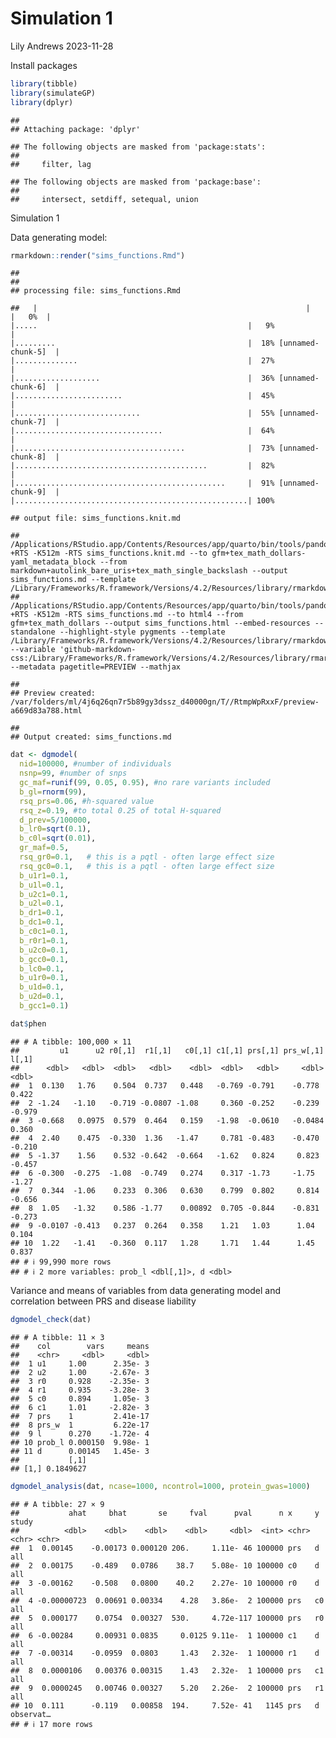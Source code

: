 Simulation 1
================
Lily Andrews
2023-11-28

Install packages

``` r
library(tibble)
library(simulateGP)
library(dplyr)
```

    ## 
    ## Attaching package: 'dplyr'

    ## The following objects are masked from 'package:stats':
    ## 
    ##     filter, lag

    ## The following objects are masked from 'package:base':
    ## 
    ##     intersect, setdiff, setequal, union

Simulation 1

Data generating model:

``` r
rmarkdown::render("sims_functions.Rmd")
```

    ## 
    ## 
    ## processing file: sims_functions.Rmd

    ##   |                                                            |                                                    |   0%  |                                                            |.....                                               |   9%                    |                                                            |.........                                           |  18% [unnamed-chunk-5]  |                                                            |..............                                      |  27%                    |                                                            |...................                                 |  36% [unnamed-chunk-6]  |                                                            |........................                            |  45%                    |                                                            |............................                        |  55% [unnamed-chunk-7]  |                                                            |.................................                   |  64%                    |                                                            |......................................              |  73% [unnamed-chunk-8]  |                                                            |...........................................         |  82%                    |                                                            |...............................................     |  91% [unnamed-chunk-9]  |                                                            |....................................................| 100%                  

    ## output file: sims_functions.knit.md

    ## /Applications/RStudio.app/Contents/Resources/app/quarto/bin/tools/pandoc +RTS -K512m -RTS sims_functions.knit.md --to gfm+tex_math_dollars-yaml_metadata_block --from markdown+autolink_bare_uris+tex_math_single_backslash --output sims_functions.md --template /Library/Frameworks/R.framework/Versions/4.2/Resources/library/rmarkdown/rmarkdown/templates/github_document/resources/default.md 
    ## /Applications/RStudio.app/Contents/Resources/app/quarto/bin/tools/pandoc +RTS -K512m -RTS sims_functions.md --to html4 --from gfm+tex_math_dollars --output sims_functions.html --embed-resources --standalone --highlight-style pygments --template /Library/Frameworks/R.framework/Versions/4.2/Resources/library/rmarkdown/rmarkdown/templates/github_document/resources/preview.html --variable 'github-markdown-css:/Library/Frameworks/R.framework/Versions/4.2/Resources/library/rmarkdown/rmarkdown/templates/github_document/resources/github.css' --metadata pagetitle=PREVIEW --mathjax

    ## 
    ## Preview created: /var/folders/ml/4j6q26qn7r5b89gy3dssz_d40000gn/T//RtmpWpRxxF/preview-a669d83a788.html

    ## 
    ## Output created: sims_functions.md

``` r
dat <- dgmodel(
  nid=100000, #number of individuals
  nsnp=99, #number of snps
  gc_maf=runif(99, 0.05, 0.95), #no rare variants included
  b_gl=rnorm(99), 
  rsq_prs=0.06, #h-squared value
  rsq_z=0.19, #to total 0.25 of total H-squared
  d_prev=5/100000, 
  b_lr0=sqrt(0.1), 
  b_c0l=sqrt(0.01), 
  gr_maf=0.5, 
  rsq_gr0=0.1,   # this is a pqtl - often large effect size
  rsq_gc0=0.1,   # this is a pqtl - often large effect size 
  b_u1r1=0.1, 
  b_u1l=0.1, 
  b_u2c1=0.1, 
  b_u2l=0.1, 
  b_dr1=0.1, 
  b_dc1=0.1, 
  b_c0c1=0.1, 
  b_r0r1=0.1, 
  b_u2c0=0.1, 
  b_gcc0=0.1, 
  b_lc0=0.1, 
  b_u1r0=0.1, 
  b_u1d=0.1, 
  b_u2d=0.1,
  b_gcc1=0.1)

dat$phen
```

    ## # A tibble: 100,000 × 11
    ##         u1      u2 r0[,1]  r1[,1]   c0[,1] c1[,1] prs[,1] prs_w[,1]  l[,1]
    ##      <dbl>   <dbl>  <dbl>   <dbl>    <dbl>  <dbl>   <dbl>     <dbl>  <dbl>
    ##  1  0.130   1.76    0.504  0.737   0.448   -0.769 -0.791    -0.778   0.422
    ##  2 -1.24   -1.10   -0.719 -0.0807 -1.08     0.360 -0.252    -0.239  -0.979
    ##  3 -0.668   0.0975  0.579  0.464   0.159   -1.98  -0.0610   -0.0484  0.360
    ##  4  2.40    0.475  -0.330  1.36   -1.47     0.781 -0.483    -0.470  -0.210
    ##  5 -1.37    1.56    0.532 -0.642  -0.664   -1.62   0.824     0.823  -0.457
    ##  6 -0.300  -0.275  -1.08  -0.749   0.274    0.317 -1.73     -1.75   -1.27 
    ##  7  0.344  -1.06    0.233  0.306   0.630    0.799  0.802     0.814  -0.656
    ##  8  1.05   -1.32    0.586 -1.77    0.00892  0.705 -0.844    -0.831  -0.273
    ##  9 -0.0107 -0.413   0.237  0.264   0.358    1.21   1.03      1.04    0.104
    ## 10  1.22   -1.41   -0.360  0.117   1.28     1.71   1.44      1.45    0.837
    ## # ℹ 99,990 more rows
    ## # ℹ 2 more variables: prob_l <dbl[,1]>, d <dbl>

Variance and means of variables from data generating model and
correlation between PRS and disease liability

``` r
dgmodel_check(dat)
```

    ## # A tibble: 11 × 3
    ##    col        vars     means
    ##    <chr>     <dbl>     <dbl>
    ##  1 u1     1.00      2.35e- 3
    ##  2 u2     1.00     -2.67e- 3
    ##  3 r0     0.928    -2.35e- 3
    ##  4 r1     0.935    -3.28e- 3
    ##  5 c0     0.894     1.05e- 3
    ##  6 c1     1.01     -2.82e- 3
    ##  7 prs    1         2.41e-17
    ##  8 prs_w  1         6.22e-17
    ##  9 l      0.270    -1.72e- 4
    ## 10 prob_l 0.000150  9.98e- 1
    ## 11 d      0.00145   1.45e- 3
    ##           [,1]
    ## [1,] 0.1849627

``` r
dgmodel_analysis(dat, ncase=1000, ncontrol=1000, protein_gwas=1000)
```

    ## # A tibble: 27 × 9
    ##           ahat     bhat       se     fval      pval      n x     y     study    
    ##          <dbl>    <dbl>    <dbl>    <dbl>     <dbl>  <int> <chr> <chr> <chr>    
    ##  1  0.00145    -0.00173 0.000120 206.     1.11e- 46 100000 prs   d     all      
    ##  2  0.00175    -0.489   0.0786    38.7    5.08e- 10 100000 c0    d     all      
    ##  3 -0.00162    -0.508   0.0800    40.2    2.27e- 10 100000 r0    d     all      
    ##  4 -0.00000723  0.00691 0.00334    4.28   3.86e-  2 100000 prs   c0    all      
    ##  5  0.000177    0.0754  0.00327  530.     4.72e-117 100000 prs   r0    all      
    ##  6 -0.00284     0.00931 0.0835     0.0125 9.11e-  1 100000 c1    d     all      
    ##  7 -0.00314    -0.0959  0.0803     1.43   2.32e-  1 100000 r1    d     all      
    ##  8  0.0000106   0.00376 0.00315    1.43   2.32e-  1 100000 prs   c1    all      
    ##  9  0.0000245   0.00746 0.00327    5.20   2.26e-  2 100000 prs   r1    all      
    ## 10  0.111      -0.119   0.00858  194.     7.52e- 41   1145 prs   d     observat…
    ## # ℹ 17 more rows
